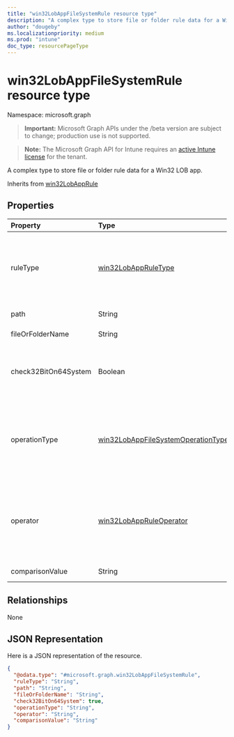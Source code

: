 ```yaml
---
title: "win32LobAppFileSystemRule resource type"
description: "A complex type to store file or folder rule data for a Win32 LOB app."
author: "dougeby"
ms.localizationpriority: medium
ms.prod: "intune"
doc_type: resourcePageType
---
```


# win32LobAppFileSystemRule resource type

Namespace: microsoft.graph

> **Important:** Microsoft Graph APIs under the /beta version are subject to change; production use is not supported.

> **Note:** The Microsoft Graph API for Intune requires an [active Intune license](https://go.microsoft.com/fwlink/?linkid=839381) for the tenant.

A complex type to store file or folder rule data for a Win32 LOB app.


Inherits from [win32LobAppRule](../resources/intune-apps-win32lobapprule.md)

## Properties
|Property|Type|Description|
|:---|:---|:---|
|ruleType|[win32LobAppRuleType](../resources/intune-apps-win32lobappruletype.md)|The rule type indicating the purpose of the rule. Inherited from [win32LobAppRule](../resources/intune-apps-win32lobapprule.md). Possible values are: `detection`, `requirement`.|
|path|String|The file or folder path to look up.|
|fileOrFolderName|String|The file or folder name to look up.|
|check32BitOn64System|Boolean|A value indicating whether to expand environment variables in the 32-bit context on 64-bit systems.|
|operationType|[win32LobAppFileSystemOperationType](../resources/intune-apps-win32lobappfilesystemoperationtype.md)|The file system operation type. Possible values are: `notConfigured`, `exists`, `modifiedDate`, `createdDate`, `version`, `sizeInMB`, `doesNotExist`.|
|operator|[win32LobAppRuleOperator](../resources/intune-apps-win32lobappruleoperator.md)|The operator for file or folder detection. Possible values are: `notConfigured`, `equal`, `notEqual`, `greaterThan`, `greaterThanOrEqual`, `lessThan`, `lessThanOrEqual`.|
|comparisonValue|String|The file or folder comparison value.|

## Relationships
None

## JSON Representation
Here is a JSON representation of the resource.
<!-- {
  "blockType": "resource",
  "@odata.type": "microsoft.graph.win32LobAppFileSystemRule"
}
-->
``` json
{
  "@odata.type": "#microsoft.graph.win32LobAppFileSystemRule",
  "ruleType": "String",
  "path": "String",
  "fileOrFolderName": "String",
  "check32BitOn64System": true,
  "operationType": "String",
  "operator": "String",
  "comparisonValue": "String"
}
```



